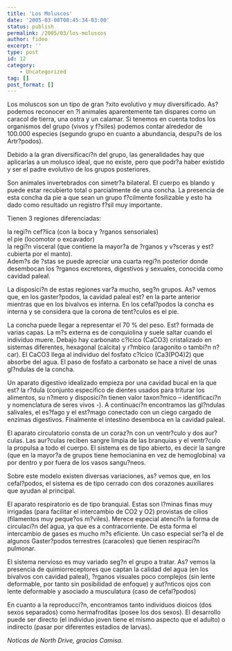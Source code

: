 ```yaml
---
title: 'Los Moluscos'
date: '2005-03-08T08:45:34-03:00'
status: publish
permalink: /2005/03/los-moluscos
author: fideo
excerpt: ''
type: post
id: 12
category:
    - Uncategorized
tag: []
post_format: []
---
```

Los moluscos son un tipo de gran ?xito evolutivo y muy diversificado. As? podemos reconocer en ?l animales aparentemente tan dispares como un caracol de tierra, una ostra y un calamar. Si tenemos en cuenta todos los organismos del grupo (vivos y f?siles) podemos contar alrededor de 100.000 especies (segundo grupo en cuanto a abundancia, despu?s de los Artr?podos).  
  
Debido a la gran diversificaci?n del grupo, las generalidades hay que aplicarlas a un molusco ideal, que no existe, pero que podr?a haber existido y ser el padre evolutivo de los grupos posteriores.

Son animales invertebrados con simetr?a bilateral. El cuerpo es blando y puede estar recubierto total o parcialmente de una concha. La presencia de esta concha da pie a que sean un grupo f?cilmente fosilizable y esto ha dado como resultado un registro f?sil muy importante.

Tienen 3 regiones diferenciadas:

la regi?n cef?lica (con la boca y ?rganos sensoriales)  
el pie (locomotor o excavador)  
la regi?n visceral (que contiene la mayor?a de ?rganos y v?sceras y est? cubierta por el manto).  
Adem?s de ?stas se puede apreciar una cuarta regi?n posterior donde desembocan los ?rganos excretores, digestivos y sexuales, conocida como cavidad paleal.

La disposici?n de estas regiones var?a mucho, seg?n grupos. As? vemos que, en los gaster?podos, la cavidad paleal est? en la parte anterior mientras que en los bivalvos es interna. En los cefal?podos la concha es interna y se considera que la corona de tent?culos es el pie.

La concha puede llegar a representar el 70 % del peso. Est? formada de varias capas. La m?s externa es de conquiolina y suele saltar cuando el individuo muere. Debajo hay carbonato c?lcico (CaCO3) cristalizado en sistemas diferentes, hexagonal (calcita) y r?mbico (aragonito o tambi?n n?car). El CaCO3 llega al individuo del fosfato c?lcico (Ca3(PO4)2) que absorbe del agua. El paso de fosfato a carbonato se hace a nivel de unas gl?ndulas de la concha.

Un aparato digestivo idealizado empieza por una cavidad bucal en la que est? la r?dula (conjunto especifico de dientes usados para triturar los alimentos, su n?mero y disposici?n tienen valor taxon?mico – identificaci?n y nomenclatura de seres vivos -). A continuaci?n encontramos las gl?ndulas salivales, el es?fago y el est?mago conectado con un ciego cargado de enzimas digestivos. Finalmente el intestino desemboca en la cavidad paleal.

El aparato circulatorio consta de un coraz?n con un ventr?culo y dos aur?culas. Las aur?culas reciben sangre limpia de las branquias y el ventr?culo la propulsa a todo el cuerpo. El sistema es de tipo abierto, es decir la sangre (que en la mayor?a de grupos tiene hemocianina en vez de hemoglobina) va por dentro y por fuera de los vasos sangu?neos.

Sobre este modelo existen diversas variaciones, as? vemos que, en los cefal?podos, el sistema es de tipo cerrado con dos corazones auxiliares que ayudan al principal.

El aparato respiratorio es de tipo branquial. Estas son l?minas finas muy irrigadas (para facilitar el intercambio de CO2 y O2) provistas de cilios (filamentos muy peque?os m?viles). Merece especial atenci?n la forma de circulaci?n del agua, ya que es a contracorriente. De esta forma el intercambio de gases es mucho m?s eficiente. Un caso especial ser?a el de algunos Gaster?podos terrestres (caracoles) que tienen respiraci?n pulmonar.

El sistema nervioso es muy variado seg?n el grupo a tratar. As? vemos la presencia de quimiorreceptores que captan la calidad del agua (en los bivalvos con cavidad paleal), ?rganos visuales poco complejos (sin lente deformable, por tanto sin posibilidad de enfoque) y aut?nticos ojos con lente deformable y asociado a musculatura (caso de cefal?podos)

En cuanto a la reproducci?n, encontramos tanto individuos dioicos (dos sexos separados) como hermafroditas (posee los dos sexos). El desarrollo puede ser directo (el individuo joven tiene el mismo aspecto que el adulto) o indirecto (pasar por diferentes estadios de larvas).

*Noticas de North Drive, gracias Camisa.*